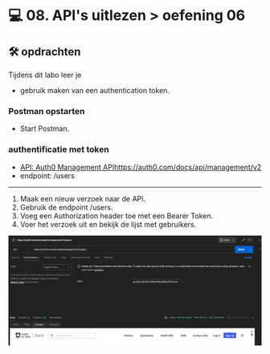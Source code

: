 # 💻 08. API's uitlezen > oefening 06

## 🛠️ opdrachten

Tijdens dit labo leer je
 - gebruik maken van een authentication token.

### Postman opstarten

 - Start Postman.

### authentificatie met token

 - [API: Auth0 Management API]()https://auth0.com/docs/api/management/v2
 - endpoint: /users

---

1. Maak een nieuw verzoek naar de API.
2. Gebruik de endpoint /users.
3. Voeg een Authorization header toe met een Bearer Token.
4. Voer het verzoek uit en bekijk de lijst met gebruikers.

![alt text](image.png)